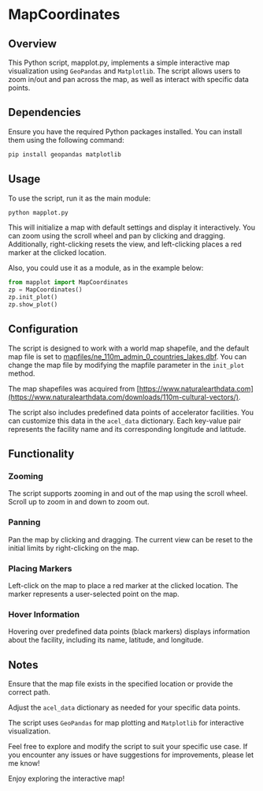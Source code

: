 # MapCoordinates
## Overview
This Python script, mapplot.py, implements a simple interactive map visualization using ```GeoPandas``` and ```Matplotlib```. The script allows users to zoom in/out and pan across the map, as well as interact with specific data points.

## Dependencies
Ensure you have the required Python packages installed. You can install them using the following command:

```bash
pip install geopandas matplotlib
```

## Usage
To use the script, run it as the main module:

```bash
python mapplot.py
```
This will initialize a map with default settings and display it interactively. You can zoom using the scroll wheel and pan by clicking and dragging. Additionally, right-clicking resets the view, and left-clicking places a red marker at the clicked location.

Also, you could use it as a module, as in the example below:

```python
from mapplot import MapCoordinates
zp = MapCoordinates()
zp.init_plot()
zp.show_plot()
```

## Configuration
The script is designed to work with a world map shapefile, and the default map file is set to [mapfiles/ne_110m_admin_0_countries_lakes.dbf](map/mapfiles/ne_110m_admin_0_countries_lakes.dbf). You can change the map file by modifying the mapfile parameter in the ```init_plot``` method.

The map shapefiles was acquired from [https://www.naturalearthdata.com](https://www.naturalearthdata.com/downloads/110m-cultural-vectors/).

The script also includes predefined data points of accelerator facilities. You can customize this data in the ```acel_data``` dictionary. Each key-value pair represents the facility name and its corresponding longitude and latitude.

## Functionality
### Zooming
The script supports zooming in and out of the map using the scroll wheel. Scroll up to zoom in and down to zoom out.

### Panning
Pan the map by clicking and dragging. The current view can be reset to the initial limits by right-clicking on the map.

### Placing Markers
Left-click on the map to place a red marker at the clicked location. The marker represents a user-selected point on the map.

### Hover Information
Hovering over predefined data points (black markers) displays information about the facility, including its name, latitude, and longitude.

## Notes
Ensure that the map file exists in the specified location or provide the correct path.

Adjust the ```acel_data``` dictionary as needed for your specific data points.

The script uses ```GeoPandas``` for map plotting and ```Matplotlib``` for interactive visualization.

Feel free to explore and modify the script to suit your specific use case. If you encounter any issues or have suggestions for improvements, please let me know!

Enjoy exploring the interactive map!